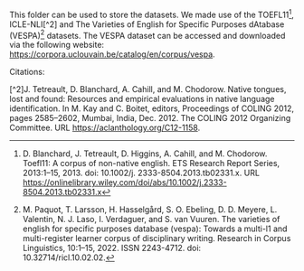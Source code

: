 This folder can be used to store the datasets. We made use of the TOEFL11[^1], ICLE-NLI[^2] and The Varieties of English for Specific Purposes dAtabase (VESPA)[^3] datasets. The VESPA dataset can be accessed and downloaded via the following website: https://corpora.uclouvain.be/catalog/en/corpus/vespa. 

Citations: 
[^1]: D. Blanchard, J. Tetreault, D. Higgins, A. Cahill, and M. Chodorow. Toefl11: A corpus of non-native english. ETS Research Report Series, 2013:1–15, 2013. doi: 10.1002/j. 2333-8504.2013.tb02331.x. URL https://onlinelibrary.wiley.com/doi/abs/10.1002/j.2333-8504.2013.tb02331.x

[^2]J. Tetreault, D. Blanchard, A. Cahill, and M. Chodorow. Native tongues, lost and found: Resources and empirical evaluations in native language identification. In M. Kay and C. Boitet, editors, Proceedings of COLING 2012, pages 2585–2602, Mumbai, India, Dec. 2012. The COLING 2012 Organizing Committee. URL https://aclanthology.org/C12-1158.

[^3]: M. Paquot, T. Larsson, H. Hasselgård, S. O. Ebeling, D. D. Meyere, L. Valentin, N. J. Laso, I. Verdaguer, and S. van Vuuren. The varieties of english for specific purposes database (vespa): Towards a multi-l1 and multi-register learner corpus of disciplinary writing. Research in Corpus Linguistics, 10:1–15, 2022. ISSN 2243-4712. doi: 10.32714/ricl.10.02.02.
